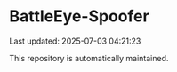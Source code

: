 # BattleEye-Spoofer

Last updated: 2025-07-03 04:21:23

This repository is automatically maintained.
